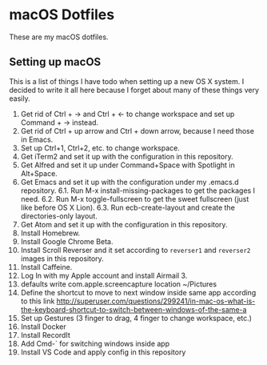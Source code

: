 # macOS Dotfiles

These are my macOS dotfiles.

## Setting up macOS

This is a list of things I have todo when setting up a new OS X system.
I decided to write it all here because I forget about many of these things
very easily.

1. Get rid of Ctrl + -> and Ctrl + <- to change workspace and set up Command + -> instead.
2. Get rid of Ctrl + up arrow and Ctrl + down arrow, because I need those in Emacs.
3. Set up Ctrl+1, Ctrl+2, etc. to change workspace.
4. Get iTerm2 and set it up with the configuration in this repository.
5. Get Alfred and set it up under Command+Space with Spotlight in Alt+Space.
6. Get Emacs and set it up with the configuration under my .emacs.d repository.
6.1. Run M-x install-missing-packages to get the packages I need.
6.2. Run M-x toggle-fullscreen to get the sweet fullscreen (just like before OS X Lion).
6.3. Run ecb-create-layout and create the directories-only layout.
7. Get Atom and set it up with the configuration in this repository.
8. Install Homebrew.
9. Install Google Chrome Beta.
10. Install Scroll Reverser and it set according to `reverser1` and `reverser2` images in this repository.
11. Install Caffeine.
12. Log In with my Apple account and install Airmail 3.
13. defaults write com.apple.screencapture location ~/Pictures
14. Define the shortcut to move to next window inside same app according to this link
http://superuser.com/questions/299241/in-mac-os-what-is-the-keyboard-shortcut-to-switch-between-windows-of-the-same-a
15. Set up Gestures (3 finger to drag, 4 finger to change workspace, etc.)
16. Install Docker
17. Install RecordIt
18. Add Cmd-\` for switching windows inside app
19. Install VS Code and apply config in this repository

